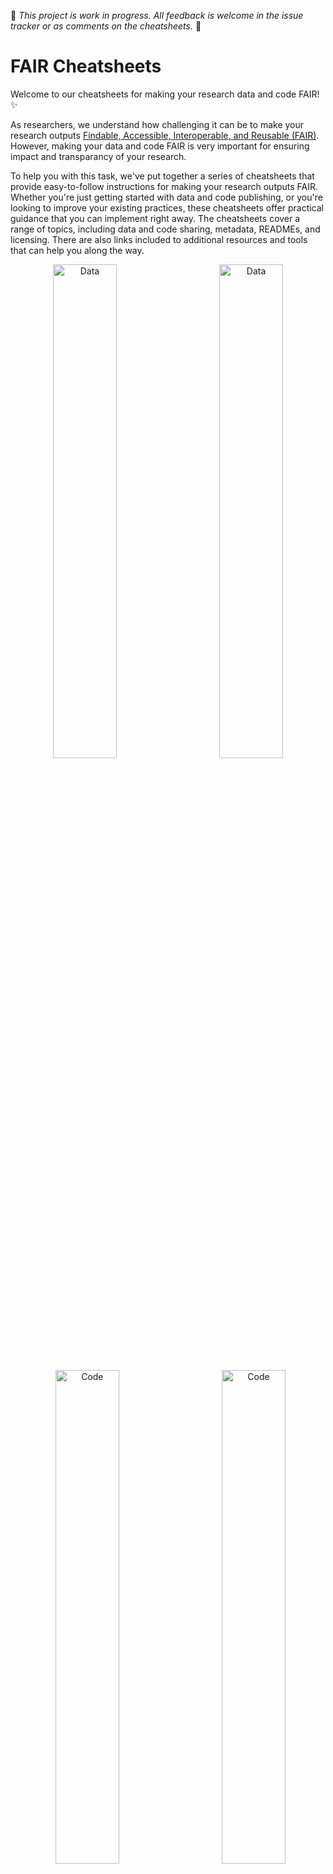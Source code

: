 🌟 *This project is work in progress. All feedback is welcome in the issue tracker or as comments on the cheatsheets.* 🌟 

# FAIR Cheatsheets

Welcome to our cheatsheets for making your research data and code FAIR! :sparkles:

As researchers, we understand how challenging it can be to make your research outputs [Findable, Accessible, Interoperable, and Reusable (FAIR)](https://en.wikipedia.org/wiki/FAIR_data). However, making your data and code FAIR is very important for ensuring impact and transparancy of your research.

To help you with this task, we've put together a series of cheatsheets that provide easy-to-follow instructions for making your research outputs FAIR. Whether you're just getting started with data and code publishing, or you're looking to improve your existing practices, these cheatsheets offer practical guidance that you can implement right away. The cheatsheets cover a range of topics, including data and code sharing, metadata, READMEs, and licensing. There are also links included to additional resources and tools that can help you along the way.

<p align="center">
  <a href="FAIR Data Cheatsheet">
  <img alt="Data" src="https://github-production-user-asset-6210df.s3.amazonaws.com/12981139/243691058-fbd5c6ad-fc38-4d06-85ce-3ecd5d8ea8a4.png" width="45%"></a>&nbsp; &nbsp; &nbsp; &nbsp;  
  <a href="FAIR Data Cheatsheet"><img alt="Data" src="https://github-production-user-asset-6210df.s3.amazonaws.com/12981139/243691072-200b02c7-6592-4866-91df-8d0f16b1e2ae.png" width="45%"></a>
</p>
<p align="center"> 
  <a href="FAIR Code Cheatsheet">
  <img alt="Code" src="https://github-production-user-asset-6210df.s3.amazonaws.com/12981139/243691095-3ae71929-4824-45e3-8eb5-5efce2ae4916.png" width="45%"></a>&nbsp; &nbsp; &nbsp; &nbsp;  
  <a href="FAIR Code Cheatsheet"><img alt="Code" src="https://github-production-user-asset-6210df.s3.amazonaws.com/12981139/243691111-d6185249-3e89-48a3-a0ea-b95fa2ccddf3.png" width="45%"></a>
</p>

## Contributions are welcome! :star:

In order to advance this project of the FAIR cheat sheets, your contributions are very much appreciated. :raised_hands: Possible ways get yourself involved are:

### Contribute to data or code cheatsheet :pencil:

- Add or improve FAIR "actions"
- Textual improvements
- Add references

### Create a new FAIR cheatsheet using the template :page_facing_up:

- Create a FAIR cheatsheet for your specific output based on this template
- Make topic specific cheatsheets

Use this template to get yourself started:

<p align="center">
  <img alt="Template" src="https://user-images.githubusercontent.com/128072114/235348909-19ae1d18-1a79-498b-aca5-6e92cbb47c64.png" width="25%">&nbsp; &nbsp; &nbsp; &nbsp;
  <img alt="Template" src="https://user-images.githubusercontent.com/128072114/235349097-ee874dbf-0025-46a2-b290-c787fb43eef3.png" width="25%">
</p>

For a more indepth guide on how to contribute visit the [contributing.md](https://github.com/UtrechtUniversity/FAIR-Cheatsheets/blob/main/CONTRIBUTING.md) on this github page
